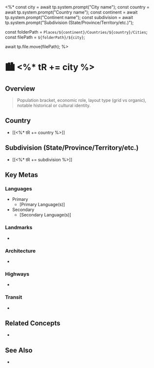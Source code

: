 <%*
const city = await tp.system.prompt("City name");
const country = await tp.system.prompt("Country name");
const continent = await tp.system.prompt("Continent name");
const subdivision = await tp.system.prompt("Subdivision (State/Province/Territory/etc.)");

const folderPath = `Places/${continent}/Countries/${country}/Cities`;
const filePath = `${folderPath}/${city}`;

await tp.file.move(filePath);
%>
# 🏙️ <%* tR += city %>

## Overview
> Population bracket, economic role, layout type (grid vs organic), notable historical or cultural identity.

## Country
- [[<%* tR += country %>]]

## Subdivision (State/Province/Territory/etc.)
- [[<%* tR += subdivision %>]]
## Key Metas
### Languages
- Primary
	- [Primary Language(s)]
- Secondary
	- [Secondary Language(s)]
### Landmarks
- 
### Architecture
- 
### Highways
- 
### Transit
- 

## Related Concepts
- 

## See Also
- 